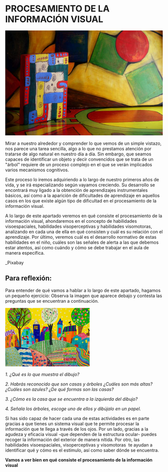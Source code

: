 # PROCESAMIENTO DE LA INFORMACIÓN VISUAL


![bloques de colores_Imagen tomada de Pixabay_](img/pictures-63585__480.jpg)




  
Mirar a nuestro alrededor y comprender lo que vemos de un simple vistazo, nos parece una tarea sencilla, algo a lo que no prestamos atención por tratarse de algo natural en nuestro día a día. Sin embargo, que seamos capaces de identificar un objeto y decir convencidos que se trata de un "árbol" requiere de un proceso complejo en el que se verán implicados varios mecanismos cognitivos.

Este proceso lo iremos adquiriendo a lo largo de nuestro primeros años de vida, y se irá especializando según vayamos creciendo. Su desarrollo se encontrará muy ligado a la obtención de aprendizajes instrumentales básicos, así como a la aparición de dificultades de aprendizaje en aquellos casos en los que existe algún tipo de dificultad en el procesamiento de la información visual.  

A lo largo de este apartado veremos en qué consiste el procesamiento de la información visual, ahondaremos en el concepto de habilidades visoespaciales, habilidades visoperceptivas y habilidades visomotoras, analizando en cada una de ella en qué consisten y cuál es su relación con el aprendizaje. Por último, veremos cuál es el desarrollo normativo de estas habilidades en el niño, cuáles son las señales de alerta a las que debemos estar atentos, así como cuándo y cómo se debe trabajar en el aula de manera específica.  


_Pixabay

## Para reflexión:

Para entender de qué vamos a hablar a lo largo de este apartado, hagamos un pequeño ejercicio: Observa la imagen que aparece debajo y contesta las preguntas que se encuentran a continuación. 


![casas y árboles_Imagen tomada de Pixabay_ ](img/casas_y_arboles.jpg)




_1\. ¿Qué es lo que muestra el dibujo?_

_2\. Habrás reconocido que son casas y árboles ¿Cuáles son más altas? ¿Cuáles son azules? ¿De qué formas son las casas?_

_3\. ¿Cómo es la casa que se encuentra a la izquierda del dibujo?_

_4\. Señala los árboles, escoge uno de ellos y dibújalo en un papel._

  
  
Si has sido capaz de hacer cada una de estas actividades es en parte gracias a que tienes un sistema visual que te permite procesar la información que te llega a través de los ojos. Por un lado, gracias a la agudeza y eficacia visual -que dependen de la estructura ocular- puedes recoger la información del exterior de manera nítida. Por otro, las habilidades visoespaciales, visoperceptivas y visomotoras  te ayudan a identificar qué y cómo es el estímulo, así como saber dónde se encuentra. 

**Vamos a ver bien en qué consiste el procesamiento de la información visual**